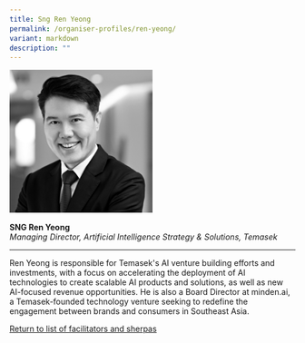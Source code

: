 ```yaml
---
title: Sng Ren Yeong
permalink: /organiser-profiles/ren-yeong/
variant: markdown
description: ""
---
```

<div style="width:50%"><img src="/images/People/ren_yeong.jpg" alt="Sng Ren Yeong"></div>

**SNG Ren Yeong**<br>*Managing Director, Artificial Intelligence Strategy &amp; Solutions, Temasek*<br>

---

Ren Yeong is responsible for Temasek's AI venture building efforts and investments, with a focus on accelerating the deployment of AI technologies to create scalable AI products and solutions, as well as new AI-focused revenue opportunities. He is also a Board Director at minden.ai, a Temasek-founded technology venture seeking to redefine the engagement between brands and consumers in Southeast Asia.


[Return to list of facilitators and sherpas](/facilitators-sherpas)